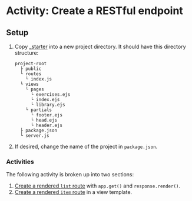 # Activity: Create a RESTful endpoint
## Setup
1. Copy [_starter](_starter) into a new project directory. It should have this directory structure:
  
    ```
    project-root
      ├ public
      └ routes
        └ index.js
      └ views
        └ pages
          └ exercises.ejs
          └ index.ejs
          └ library.ejs
        └ partials
          └ footer.ejs
          └ head.ejs
          └ header.ejs
      ├ package.json
      └ server.js
    ```

2. If desired, change the name of the project in `package.json`.

### Activities
The following activity is broken up into two sections:
1. [Create a rendered `list` route](https://github.com/sait-wbdv/sample-code/tree/master/backend/express/url-params/1-create-list-route) with `app.get()` and `response.render()`.
2. [Create a rendered `item` route](https://github.com/sait-wbdv/sample-code/tree/master/backend/express/url-params/2-create-item-route) in a view template.